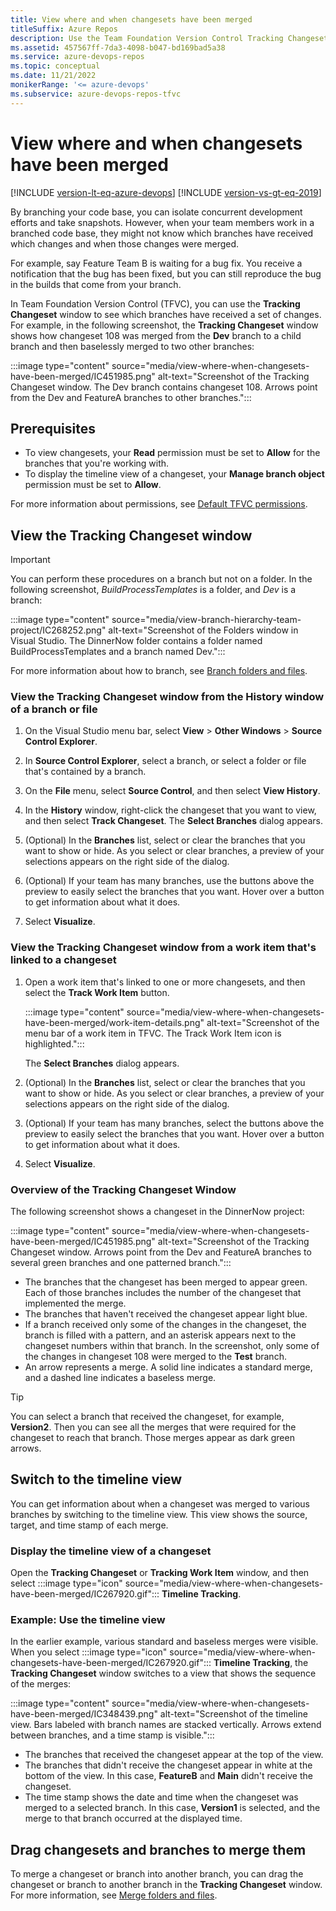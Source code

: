 ```yaml
---
title: View where and when changesets have been merged
titleSuffix: Azure Repos
description: Use the Team Foundation Version Control Tracking Changeset window to see which code branches received which changes and to see when the changes were merged.
ms.assetid: 457567ff-7da3-4098-b047-bd169bad5a38
ms.service: azure-devops-repos
ms.topic: conceptual
ms.date: 11/21/2022
monikerRange: '<= azure-devops'
ms.subservice: azure-devops-repos-tfvc
---
```



# View where and when changesets have been merged

[!INCLUDE [version-lt-eq-azure-devops](../../includes/version-lt-eq-azure-devops.md)]
[!INCLUDE [version-vs-gt-eq-2019](../../includes/version-vs-gt-eq-2019.md)]

By branching your code base, you can isolate concurrent development efforts and take snapshots. However, when your team members work in a branched code base, they might not know which branches have received which changes and when those changes were merged.

For example, say Feature Team B is waiting for a bug fix. You receive a notification that the bug has been fixed, but you can still reproduce the bug in the builds that come from your branch.

In Team Foundation Version Control (TFVC), you can use the **Tracking Changeset** window to see which branches have received a set of changes. For example, in the following screenshot, the **Tracking Changeset** window shows how changeset 108 was merged from the **Dev** branch to a child branch and then baselessly merged to two other branches:

:::image type="content" source="media/view-where-when-changesets-have-been-merged/IC451985.png" alt-text="Screenshot of the Tracking Changeset window. The Dev branch contains changeset 108. Arrows point from the Dev and FeatureA branches to other branches.":::

## Prerequisites

- To view changesets, your **Read** permission must be set to **Allow** for the branches that you're working with.
- To display the timeline view of a changeset, your **Manage branch object** permission must be set to **Allow**. 

For more information about permissions, see [Default TFVC permissions](../../organizations/security/default-tfvc-permissions.md).

## View the Tracking Changeset window

> [!IMPORTANT]
> You can perform these procedures on a branch but not on a folder. In the following screenshot, *BuildProcessTemplates* is a folder, and *Dev* is a branch:
>
> :::image type="content" source="media/view-branch-hierarchy-team-project/IC268252.png" alt-text="Screenshot of the Folders window in Visual Studio. The DinnerNow folder contains a folder named BuildProcessTemplates and a branch named Dev.":::
>
> For more information about how to branch, see [Branch folders and files](branch-folders-files.md).

### View the Tracking Changeset window from the History window of a branch or file

1. On the Visual Studio menu bar, select **View** > **Other Windows** > **Source Control Explorer**.

1. In **Source Control Explorer**, select a branch, or select a folder or file that's contained by a branch.

1. On the **File** menu, select **Source Control**, and then select **View History**.

1. In the **History** window, right-click the changeset that you want to view, and then select **Track Changeset**. The **Select Branches** dialog appears.

1. (Optional) In the **Branches** list, select or clear the branches that you want to show or hide. As you select or clear branches, a preview of your selections appears on the right side of the dialog.

1. (Optional) If your team has many branches, use the buttons above the preview to easily select the branches that you want. Hover over a button to get information about what it does.

1. Select **Visualize**.

### View the Tracking Changeset window from a work item that's linked to a changeset

1. Open a work item that's linked to one or more changesets, and then select the **Track Work Item** button.

   :::image type="content" source="media/view-where-when-changesets-have-been-merged/work-item-details.png" alt-text="Screenshot of the menu bar of a work item in TFVC. The Track Work Item icon is highlighted.":::

   The **Select Branches** dialog appears.

1. (Optional) In the **Branches** list, select or clear the branches that you want to show or hide. As you select or clear branches, a preview of your selections appears on the right side of the dialog.

1. (Optional) If your team has many branches, select the buttons above the preview to easily select the branches that you want. Hover over a button to get information about what it does.

1. Select **Visualize**.

### Overview of the Tracking Changeset Window

The following screenshot shows a changeset in the DinnerNow project:

:::image type="content" source="media/view-where-when-changesets-have-been-merged/IC451985.png" alt-text="Screenshot of the Tracking Changeset window. Arrows point from the Dev and FeatureA branches to several green branches and one patterned branch.":::

- The branches that the changeset has been merged to appear green. Each of those branches includes the number of the changeset that implemented the merge.
- The branches that haven't received the changeset appear light blue.
- If a branch received only some of the changes in the changeset, the branch is filled with a pattern, and an asterisk appears next to the changeset numbers within that branch. In the screenshot, only some of the changes in changeset 108 were merged to the **Test** branch.
- An arrow represents a merge. A solid line indicates a standard merge, and a dashed line indicates a baseless merge.

> [!TIP]
> You can select a branch that received the changeset, for example, **Version2**. Then you can see all the merges that were required for the changeset to reach that branch. Those merges appear as dark green arrows.

## Switch to the timeline view

You can get information about when a changeset was merged to various branches by switching to the timeline view. This view shows the source, target, and time stamp of each merge.

### Display the timeline view of a changeset

Open the **Tracking Changeset** or **Tracking Work Item** window, and then select :::image type="icon" source="media/view-where-when-changesets-have-been-merged/IC267920.gif"::: **Timeline Tracking**.

### Example: Use the timeline view

In the earlier example, various standard and baseless merges were visible. When you select :::image type="icon" source="media/view-where-when-changesets-have-been-merged/IC267920.gif"::: **Timeline Tracking**, the **Tracking Changeset** window switches to a view that shows the sequence of the merges:

:::image type="content" source="media/view-where-when-changesets-have-been-merged/IC348439.png" alt-text="Screenshot of the timeline view. Bars labeled with branch names are stacked vertically. Arrows extend between branches, and a time stamp is visible.":::

- The branches that received the changeset appear at the top of the view.
- The branches that didn't receive the changeset appear in white at the bottom of the view. In this case, **FeatureB** and **Main** didn't receive the changeset.
- The time stamp shows the date and time when the changeset was merged to a selected branch. In this case, **Version1** is selected, and the merge to that branch occurred at the displayed time.

## Drag changesets and branches to merge them

To merge a changeset or branch into another branch, you can drag the changeset or branch to another branch in the **Tracking Changeset** window. For more information, see [Merge folders and files](merge-folders-files.md).

